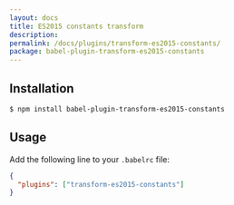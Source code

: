 ```yaml
---
layout: docs
title: ES2015 constants transform
description:
permalink: /docs/plugins/transform-es2015-constants/
package: babel-plugin-transform-es2015-constants
---
```


## Installation

```sh
$ npm install babel-plugin-transform-es2015-constants
```

## Usage

Add the following line to your `.babelrc` file:

```json
{
  "plugins": ["transform-es2015-constants"]
}
```
